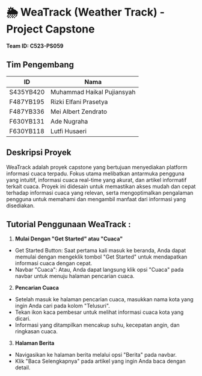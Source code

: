 # 🌦️ WeaTrack (Weather Track) - Project Capstone

**Team ID: C523-PS059**

## Tim Pengembang
| ID            | Nama                          |
| ------------- | ----------------------------- |
| S435YB420     | Muhammad Haikal Pujiansyah    |
| F487YB195     | Rizki Elfani Prasetya         |
| F487YB336     | Mei Albert Zendrato           |
| F630YB131     | Ade Nugraha                   |
| F630YB118     | Lutfi Husaeri                 |


## Deskripsi Proyek
WeaTrack adalah proyek capstone yang bertujuan menyediakan platform informasi cuaca terpadu. Fokus utama melibatkan antarmuka pengguna yang intuitif, informasi cuaca real-time yang akurat, dan artikel informatif terkait cuaca. Proyek ini didesain untuk memastikan akses mudah dan cepat terhadap informasi cuaca yang relevan, serta mengoptimalkan pengalaman pengguna untuk memahami dan mengambil manfaat dari informasi yang disediakan.


## Tutorial Penggunaan WeaTrack :
1. **Mulai Dengan "Get Started" atau "Cuaca"**
- Get Started Button: Saat pertama kali masuk ke beranda, Anda dapat memulai dengan mengeklik tombol "Get Started" untuk mendapatkan informasi cuaca dengan cepat.
- Navbar "Cuaca": Atau, Anda dapat langsung klik opsi "Cuaca" pada navbar untuk menuju halaman pencarian cuaca.
2. **Pencarian Cuaca**
- Setelah masuk ke halaman pencarian cuaca, masukkan nama kota yang ingin Anda cari pada kolom "Telusuri".
- Tekan ikon kaca pembesar untuk melihat informasi cuaca kota yang dicari.
- Informasi yang ditampilkan mencakup suhu, kecepatan angin, dan ringkasan cuaca.
3. **Halaman Berita**
- Navigasikan ke halaman berita melalui opsi "Berita" pada navbar.
- Klik "Baca Selengkapnya" pada artikel yang ingin Anda baca dengan detail.
